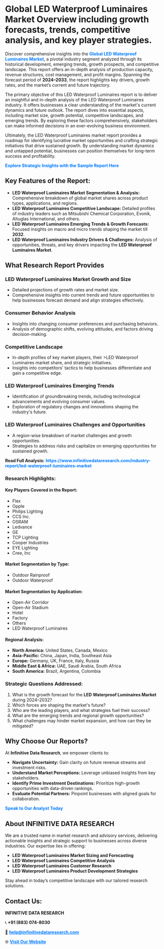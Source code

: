 <h1>Global LED Waterproof Luminaires Market Overview including growth forecasts, trends, competitive analysis, and key player strategies.</h1>
<p>
Discover comprehensive insights into the 
<a href="https://www.infinitivedataresearch.com/industry-report/led-waterproof-luminaires-market" rel="dofollow" style="color: #007BFF; text-decoration: none;"><strong>Global LED Waterproof Luminaires Market</strong></a>, a pivotal industry segment analyzed through its historical development, emerging trends, growth prospects, and competitive landscape. This report offers an in-depth analysis of production capacity, revenue structures, cost management, and profit margins. Spanning the forecast period of <strong>2024–2033</strong>, the report highlights key drivers, growth rates, and the market’s current and future trajectory.
</p>
<p>
The primary objective of this LED Waterproof Luminaires report is to deliver an insightful and in-depth analysis of the LED Waterproof Luminaires industry. It offers businesses a clear understanding of the market's current dynamics and future outlook. The report dives into essential aspects, including market size, growth potential, competitive landscapes, and emerging trends. By exploring these factors comprehensively, stakeholders can make informed decisions in an ever-evolving business environment.
</p>
<p>
Ultimately, the LED Waterproof Luminaires market report provides a roadmap for identifying lucrative market opportunities and crafting strategic initiatives that drive sustained growth. By understanding market dynamics and untapped potential, businesses can position themselves for long-term success and profitability.
</p>
<p>
<a href="https://www.infinitivedataresearch.com/request-sample/reportId=112041" style="color: #007BFF; text-decoration: none;"><strong>Explore Strategic Insights with the Sample Report Here</strong></a>
</p>

<h2>Key Features of the Report:</h2>
<ul>
<li><strong>LED Waterproof Luminaires Market Segmentation & Analysis:</strong> Comprehensive breakdown of global market shares across product types, applications, and regions.</li>
<li><strong>LED Waterproof Luminaires Competitive Landscape:</strong> Detailed profiles of industry leaders such as Mitsubishi Chemical Corporation, Evonik, Altuglas International, and others.</li>
<li><strong>LED Waterproof Luminaires Emerging Trends & Growth Forecasts:</strong> Focused insights on macro and micro trends shaping the market till <strong>2032</strong>.</li>
<li><strong>LED Waterproof Luminaires Industry Drivers & Challenges:</strong> Analysis of opportunities, threats, and key drivers impacting the <strong>LED Waterproof Luminaires Market</strong>.</li>
</ul>

<h2>What Research Report Provides</h2>
<h3>LED Waterproof Luminaires Market Growth and Size</h3>
<ul>
<li>Detailed projections of growth rates and market size.</li>
<li>Comprehensive insights into current trends and future opportunities to help businesses forecast demand and align strategies effectively.</li>
</ul>

<h3>Consumer Behavior Analysis</h3>
<ul>
<li>Insights into changing consumer preferences and purchasing behaviors.</li>
<li>Analysis of demographic shifts, evolving attitudes, and factors driving decision-making.</li>
</ul>

<h3>Competitive Landscape</h3>
<ul>
<li>In-depth profiles of key market players, their >LED Waterproof Luminaires market share, and strategic initiatives.</li>
<li>Insights into competitors' tactics to help businesses differentiate and gain a competitive edge.</li>
</ul>

<h3>LED Waterproof Luminaires Emerging Trends</h3>
<ul>
<li>Identification of groundbreaking trends, including technological advancements and evolving consumer values.</li>
<li>Exploration of regulatory changes and innovations shaping the industry's future.</li>
</ul>

<h3>LED Waterproof Luminaires Challenges and Opportunities</h3>
<ul>
<li>A region-wise breakdown of market challenges and growth opportunities.</li>
<li>Strategies to address risks and capitalize on emerging opportunities for sustained growth.</li>
</ul>
<p><strong>Read Full Analysis:</strong> <a href="https://www.infinitivedataresearch.com/industry-report/led-waterproof-luminaires-market" rel="dofollow" style="color: #007BFF; text-decoration: none;"><strong>https://www.infinitivedataresearch.com/industry-report/led-waterproof-luminaires-market</strong></a></p>
<h3>Research Highlights:</h3>
<h4>Key Players Covered in the Report:</h4>
<ul><li>Flex</li><li>Opple</li><li>Philips Lighting</li><li>CCS Inc.</li><li>OSRAM</li><li>Ledvance</li><li>GE</li><li>TCP Lighting</li><li>Cooper Industries</li><li>EYE Lighting</li><li>Cree, Inc</li></ul>
<h4>Market Segmentation by Type:</h4>
<ul><li>Outdoor Rainproof</li><li>Outdoor Waterproof</li></ul>
<h4>Market Segmentation by Application:</h4>
<ul><li>Open-Air Corridor</li><li>Open-Air Stadium</li><li>Hotel</li><li>Factory</li><li>Others</li><li>LED Waterproof Luminaires</li></ul>

<h4>Regional Analysis:</h4>
<ul>
<li><strong>North America:</strong> United States, Canada, Mexico</li>
<li><strong>Asia-Pacific:</strong> China, Japan, India, Southeast Asia</li>
<li><strong>Europe:</strong> Germany, UK, France, Italy, Russia</li>
<li><strong>Middle East & Africa:</strong> UAE, Saudi Arabia, South Africa</li>
<li><strong>South America:</strong> Brazil, Argentina, Colombia</li>
</ul>

<h3>Strategic Questions Addressed:</h3>
<ol>
<li>What is the growth forecast for the <strong>LED Waterproof Luminaires Market</strong> during 2024–2032?</li>
<li>Which forces are shaping the market's future?</li>
<li>Who are the leading players, and what strategies fuel their success?</li>
<li>What are the emerging trends and regional growth opportunities?</li>
<li>What challenges may hinder market expansion, and how can they be mitigated?</li>
</ol>

<h2>Why Choose Our Reports?</h2>
<p>At <strong>Infinitive Data Research</strong>, we empower clients to:</p>
<ul>
<li><strong>Navigate Uncertainty:</strong> Gain clarity on future revenue streams and investment risks.</li>
<li><strong>Understand Market Perceptions:</strong> Leverage unbiased insights from key stakeholders.</li>
<li><strong>Identify Prime Investment Destinations:</strong> Prioritize high-growth opportunities with data-driven rankings.</li>
<li><strong>Evaluate Potential Partners:</strong> Pinpoint businesses with aligned goals for collaboration.</li>
</ul>
<p><a href="https://www.infinitivedataresearch.com/industry-report/led-waterproof-luminaires-market" rel="dofollow" style="color: #007BFF; text-decoration: none;"><strong>Speak to Our Analyst Today</strong></a></p>

<h2>About INFINITIVE DATA RESEARCH</h2>
<p>We are a trusted name in market research and advisory services, delivering actionable insights and strategic support to businesses across diverse industries. Our expertise lies in offering:</p>
<ul>
<li><strong>LED Waterproof Luminaires Market Sizing and Forecasting</strong></li>
<li><strong>LED Waterproof Luminaires Competitive Analysis</strong></li>
<li><strong>LED Waterproof Luminaires Customer Research</strong></li>
<li><strong>LED Waterproof Luminaires Product Development Strategies</strong></li>
</ul>
<p>Stay ahead in today’s competitive landscape with our tailored research solutions.</p>

<h2>Contact Us:</h2>
<p><strong>INFINITIVE DATA RESEARCH</strong></p>
<p>📞 <strong>+91 (883) 074-8030</strong></p>
<p>📧 <strong><a href="mailto:help@infinitivedataresearch.com" style="color: #007BFF;">help@infinitivedataresearch.com</a></strong></p>
<p>🌐 <strong><a href="https://www.infinitivedataresearch.com" rel="dofollow" style="color: #007BFF;">Visit Our Website</a></strong></p>